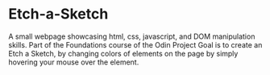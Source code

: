 # Etch-a-Sketch
A small webpage showcasing html, css, javascript, and DOM manipulation skills. Part of the Foundations course of the Odin Project
Goal is to create an Etch a Sketch, by changing colors of elements on the page by simply hovering your mouse over the element.